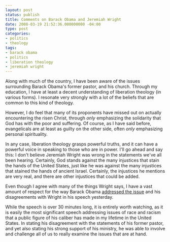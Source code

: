 ```yaml
---
layout: post
status: publish
title: Comments on Barack Obama and Jeremiah Wright
date: 2008-03-19 21:52:36.000000000 -04:00
type: post
categories:
- politics
- theology
tags:
- barack obama
- politics
- liberation theology
- jeremiah wright
---
```

Along with much of the country, I have been aware of the issues surrounding Barack Obama's former pastor, and his church. Through my education, I have at least a decent understanding of liberation theology (in various forms). I resonate very strongly with a lot of the beliefs that are common to this kind of theology.

However, I do feel that many of its proponents have missed out on actually encountering the risen Christ, through <em>only</em> emphasizing the solidarity that God has with the poor and suffering. Of course, as I have said before, evangelicals are at least as guilty on the other side, often <em>only</em> emphasizing personal spirituality.

In any case, liberation theology grasps powerful truths, and it can have a powerful voice in speaking to those who are in power. I'll go ahead and say this: I don't believe Jeremiah Wright was wrong in the statements we've all been hearing. Certainly, God stands against the many injustices that stain the hands of the United States, just like he was against the many injustices that stained the hands of ancient Israel. Certainly, the injustices he mentions are very real, and there are other injustices that could be added.

Even though I agree with many of the things Wright says, I have a vast amount of respect for the way Barack Obama <a href="http://www.youtube.com/watch?v=pWe7wTVbLUU">addressed the issue</a> and his disagreements with Wright in his speech yesterday.

While the speech is over 30 minutes long, it is entirely worth watching, as it is easily the most significant speech addressing issues of race and racism that a public figure of his caliber has made in my lifetime in the United States. In stating his disagreement with the statements of his former pastor, and yet also stating his strong support of his ministry, he was able to involve and challenge all of us to really examine the issues that are at hand.
